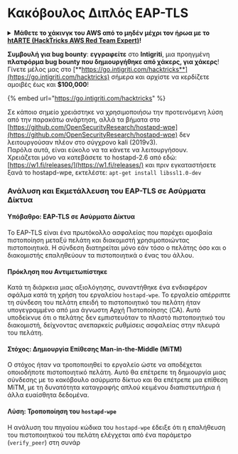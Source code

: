 # Κακόβουλος Διπλός EAP-TLS

<details>

<summary><strong>Μάθετε το χάκινγκ του AWS από το μηδέν μέχρι τον ήρωα με το</strong> <a href="https://training.hacktricks.xyz/courses/arte"><strong>htARTE (HackTricks AWS Red Team Expert)</strong></a><strong>!</strong></summary>

Άλλοι τρόποι για να υποστηρίξετε το HackTricks:

* Εάν θέλετε να δείτε την **εταιρεία σας να διαφημίζεται στο HackTricks** ή να **κατεβάσετε το HackTricks σε μορφή PDF** ελέγξτε τα [**ΣΧΕΔΙΑ ΣΥΝΔΡΟΜΗΣ**](https://github.com/sponsors/carlospolop)!
* Αποκτήστε το [**επίσημο PEASS & HackTricks swag**](https://peass.creator-spring.com)
* Ανακαλύψτε [**The PEASS Family**](https://opensea.io/collection/the-peass-family), τη συλλογή μας από αποκλειστικά [**NFTs**](https://opensea.io/collection/the-peass-family)
* **Συμμετάσχετε στην** 💬 [**ομάδα Discord**](https://discord.gg/hRep4RUj7f) ή στην [**ομάδα telegram**](https://t.me/peass) ή **ακολουθήστε** μας στο **Twitter** 🐦 [**@hacktricks_live**](https://twitter.com/hacktricks_live)**.**
* **Μοιραστείτε τα χάκινγκ κόλπα σας υποβάλλοντας PRs στα** [**HackTricks**](https://github.com/carlospolop/hacktricks) και [**HackTricks Cloud**](https://github.com/carlospolop/hacktricks-cloud) αποθετήρια του github.

</details>

<img src="../../.gitbook/assets/i3.png" alt="" data-size="original">\
**Συμβουλή για bug bounty**: **εγγραφείτε** στο **Intigriti**, μια προηγμένη **πλατφόρμα bug bounty που δημιουργήθηκε από χάκερς, για χάκερς**! Γίνετε μέλος μας στο [**https://go.intigriti.com/hacktricks**](https://go.intigriti.com/hacktricks) σήμερα και αρχίστε να κερδίζετε αμοιβές έως και **$100,000**!

{% embed url="https://go.intigriti.com/hacktricks" %}

Σε κάποιο σημείο χρειάστηκε να χρησιμοποιήσω την προτεινόμενη λύση από την παρακάτω ανάρτηση, αλλά τα βήματα στο [https://github.com/OpenSecurityResearch/hostapd-wpe](https://github.com/OpenSecurityResearch/hostapd-wpe) δεν λειτουργούσαν πλέον στο σύγχρονο kali (2019v3).\
Παρόλα αυτά, είναι εύκολο να τα κάνετε να λειτουργήσουν.\
Χρειάζεται μόνο να κατεβάσετε το hostapd-2.6 από εδώ: [https://w1.fi/releases/](https://w1.fi/releases/) και πριν εγκαταστήσετε ξανά το hostapd-wpe, εκτελέστε: `apt-get install libssl1.0-dev`

### Ανάλυση και Εκμετάλλευση του EAP-TLS σε Ασύρματα Δίκτυα

#### Υπόβαθρο: EAP-TLS σε Ασύρματα Δίκτυα
Το EAP-TLS είναι ένα πρωτόκολλο ασφαλείας που παρέχει αμοιβαία πιστοποίηση μεταξύ πελάτη και διακομιστή χρησιμοποιώντας πιστοποιητικά. Η σύνδεση διατηρείται μόνο εάν τόσο ο πελάτης όσο και ο διακομιστής επαληθεύουν τα πιστοποιητικά ο ένας του άλλου.

#### Πρόκληση που Αντιμετωπίστηκε
Κατά τη διάρκεια μιας αξιολόγησης, συναντήθηκε ένα ενδιαφέρον σφάλμα κατά τη χρήση του εργαλείου `hostapd-wpe`. Το εργαλείο απέρριπτε τη σύνδεση του πελάτη επειδή το πιστοποιητικό του πελάτη ήταν υπογεγραμμένο από μια άγνωστη Αρχή Πιστοποίησης (CA). Αυτό υποδείκνυε ότι ο πελάτης δεν εμπιστευόταν το πλαστό πιστοποιητικό του διακομιστή, δείχνοντας ανεπαρκείς ρυθμίσεις ασφαλείας στην πλευρά του πελάτη.

#### Στόχος: Δημιουργία Επίθεσης Man-in-the-Middle (MiTM)
Ο στόχος ήταν να τροποποιηθεί το εργαλείο ώστε να αποδέχεται οποιοδήποτε πιστοποιητικό πελάτη. Αυτό θα επέτρεπε τη δημιουργία μιας σύνδεσης με το κακόβουλο ασύρματο δίκτυο και θα επέτρεπε μια επίθεση MiTM, με τη δυνατότητα καταγραφής απλού κειμένου διαπιστευτήρια ή άλλα ευαίσθητα δεδομένα.

#### Λύση: Τροποποίηση του `hostapd-wpe`
Η ανάλυση του πηγαίου κώδικα του `hostapd-wpe` έδειξε ότι η επαλήθευση του πιστοποιητικού του πελάτη ελέγχεται από ένα παράμετρο (`verify_peer`) στη συνάρ
